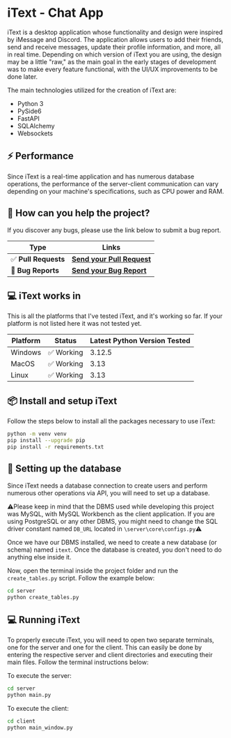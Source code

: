 # iText - Chat App
iText is a desktop application whose functionality and design were inspired by iMessage and Discord. The application allows users to add their friends, send and receive messages, update their profile information, and more, all in real time. Depending on which version of iText you are using, the design may be a little "raw," as the main goal in the early stages of development was to make every feature functional, with the UI/UX improvements to be done later.

The main technologies utilized for the creation of iText are:
- Python 3
- PySide6
- FastAPI
- SQLAlchemy
- Websockets

## ⚡ Performance
Since iText is a real-time application and has numerous database operations, the performance of the server-client communication can vary depending on your machine's specifications, such as CPU power and RAM.


## 💬 How can you help the project?
If you discover any bugs, please use the link below to submit a bug report.

| Type                            | Links                              |
|---------------------------------|-----------------------------------------|
| ✅ **Pull Requests**             | [**Send your Pull Request**](https://github.com/amgartendev/iText/pulls) |
| 🚨 **Bug Reports**              | [**Send your Bug Report**](https://github.com/amgartendev/iText/issues) |


## 💻 iText works in
This is all the platforms that I've tested iText, and it's working so far.
If your platform is not listed here it was not tested yet.

| Platform | Status      | Latest Python Version Tested |
|----------|-------------|------------------------------|
| Windows  | ✅ Working | 3.12.5                       |
| MacOS    | ✅ Working | 3.13                         | 
| Linux    | ✅ Working | 3.13                         |


## 📦 Install and setup iText
Follow the steps below to install all the packages necessary to use iText:
```bash
python -m venv venv
pip install --upgrade pip
pip install -r requirements.txt
```

## 💾 Setting up the database
Since iText needs a database connection to create users and perform numerous other operations via API, you will need to set up a database.

⚠️Please keep in mind that the DBMS used while developing this project was MySQL, with MySQL Workbench as the client application. If you are using PostgreSQL or any other DBMS, you might need to change the SQL driver constant named `DB_URL` located in `\server\core\configs.py`⚠️ 

Once we have our DBMS installed, we need to create a new database (or schema) named `itext`. Once the database is created, you don't need to do anything else inside it.

Now, open the terminal inside the project folder and run the `create_tables.py` script. Follow the example below:
```bash
cd server
python create_tables.py
```

## 💻 Running iText
To properly execute iText, you will need to open two separate terminals, one for the server and one for the client. This can easily be done by entering the respective server and client directories and executing their main files. Follow the terminal instructions below:

To execute the server:
```bash
cd server
python main.py
```

To execute the client:
```bash
cd client
python main_window.py
```